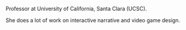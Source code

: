 Professor at University of California, Santa Clara (UCSC).

She does a lot of work on interactive narrative and video game design. 